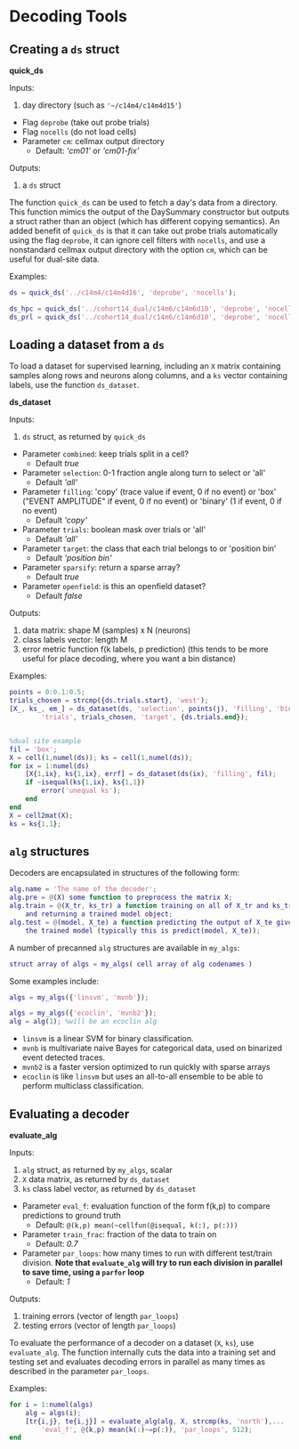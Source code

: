 # Decoding Tools
## Creating a `ds` struct

**quick_ds**

Inputs:
1. day directory (such as `'~/c14m4/c14m4d15'`)
* Flag `deprobe` (take out probe trials)
* Flag `nocells` (do not load cells)
* Parameter `cm`: cellmax output directory
    - Default: *'cm01'* or *'cm01-fix'*

Outputs:
1. a `ds` struct

The function `quick_ds` can be used to fetch a day's data from a directory.
 This function mimics the output of the DaySummary constructor but outputs
a struct rather than an object (which has different copying semantics).
An added benefit of `quick_ds` is that it can take out probe trials automatically
using the flag `deprobe`, it can ignore cell filters with `nocells`, and use 
a nonstandard cellmax output directory with the option `cm`, which can be useful
for dual-site data.

Examples:
```matlab
ds = quick_ds('../c14m4/c14m4d16', 'deprobe', 'nocells');

ds_hpc = quick_ds('../cohort14_dual/c14m6/c14m6d10', 'deprobe', 'nocells', 'cm', 'hpc_cm01_fix');
ds_prl = quick_ds('../cohort14_dual/c14m6/c14m6d10', 'deprobe', 'nocells', 'cm', 'prl_cm01_fix');
```

## Loading a dataset from a `ds`

To load a dataset for supervised learning, including an `X` matrix containing
samples along rows and neurons along columns, and a `ks` vector containing labels,
use the function `ds_dataset`.

**ds_dataset**

Inputs:
1. `ds` struct, as returned by `quick_ds`
* Parameter `combined`: keep trials split in a cell?
    - Default *true*
* Parameter `selection`: 0-1 fraction angle along turn to select or 'all'
    - Default *'all'*
* Parameter `filling`: 'copy' (trace value if event, 0 if no event) or 
'box' ("EVENT AMPLITUDE" if event, 0 if no event) or 
'binary' (1 if event, 0 if no event)
    - Default *'copy'*
* Parameter `trials`: boolean mask over trials or 'all'
    - Default *'all'*
* Parameter `target`: the class that each trial belongs to or 'position bin'
    - Default *'position bin'*
* Parameter `sparsify`: return a sparse array?
    - Default *true*
* Parameter `openfield`: is this an openfield dataset?
    - Default *false*

Outputs:
1. data matrix: shape M (samples) x N (neurons)
2. class labels vector: length M
3. error metric function f(k labels, p prediction)
    (this tends to be more useful for place decoding, where you want a bin distance)


Examples:
```matlab
points = 0:0.1:0.5;
trials_chosen = strcmp({ds.trials.start}, 'west');
[X_, ks_, em_] = ds_dataset(ds, 'selection', points(j), 'filling', 'binary',...
        'trials', trials_chosen, 'target', {ds.trials.end});


%dual site example
fil = 'box';
X = cell(1,numel(ds)); ks = cell(1,numel(ds));
for ix = 1:numel(ds)
    [X{1,ix}, ks{1,ix}, errf] = ds_dataset(ds(ix), 'filling', fil);
    if ~isequal(ks{1,ix}, ks{1,1})
        error('unequal ks');
    end
end
X = cell2mat(X);
ks = ks{1,1};
```

## `alg` structures
Decoders are encapsulated in structures of the following form:
```matlab
alg.name = 'The name of the decoder';
alg.pre = @(X) some function to preprocess the matrix X;
alg.train = @(X_tr, ks_tr) a function training on all of X_tr and ks_tr ...
    and returning a trained model object;
alg.test = @(model, X_te) a function predicting the output of X_te given ...
    the trained model (typically this is predict(model, X_te));
```

A number of precanned `alg` structures are available in `my_algs`:

```matlab
struct array of algs = my_algs( cell array of alg codenames )
```

Some examples include:
```matlab
algs = my_algs({'linsvm', 'mvnb'});

algs = my_algs({'ecoclin', 'mvnb2'});
alg = alg(1); %will be an ecoclin alg
```

* `linsvm` is a linear SVM for binary classification.
* `mvnb` is multivariate naive Bayes for categorical data,
used on binarized event detected traces.
* `mvnb2` is a faster version optimized to run quickly with sparse arrays
* `ecoclin` is like `linsvm` but uses an all-to-all ensemble to be able
to perform multiclass classification.

## Evaluating a decoder

**evaluate_alg**

Inputs:
1. `alg` struct, as returned by `my_algs`, scalar
2. `X` data matrix, as returned by `ds_dataset`
3. `ks` class label vector, as returned by `ds_dataset`
* Parameter `eval_f`: evaluation function of the form f(k,p) to compare predictions to ground truth
    - Default: `@(k,p) mean(~cellfun(@isequal, k(:), p(:)))`
* Parameter `train_frac`: fraction of the data to train on
    - Default: *0.7*
* Parameter `par_loops`: how many times to run with different test/train division.
    **Note that `evaluate_alg` will try to run each division in parallel to save time, using a `parfor` loop**
    - Default: *1*

Outputs:
1. training errors (vector of length `par_loops`)
2. testing errors (vector of length `par_loops`)

To evaluate the performance of a decoder on a dataset (`X`, `ks`), use `evaluate_alg`.
The function internally cuts the data into a training set and testing set and
evaluates decoding errors in parallel as many times as described in the parameter `par_loops`.

Examples:
```matlab
for i = 1:numel(algs)
    alg = algs(i);
    [tr{i,j}, te{i,j}] = evaluate_alg(alg, X, strcmp(ks, 'north'),...
        'eval_f', @(k,p) mean(k(:)~=p(:)), 'par_loops', 512);
end
```